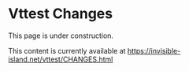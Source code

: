 # Vttest Changes

This page is under construction.

This content is currently available at
https://invisible-island.net/vttest/CHANGES.html
